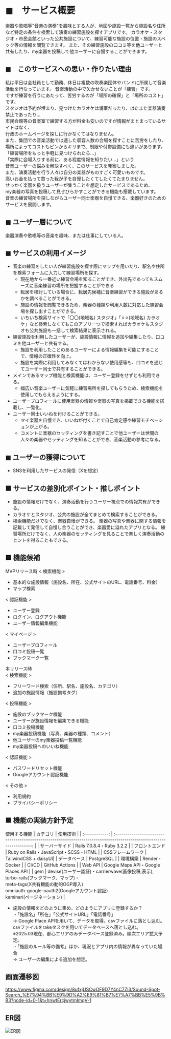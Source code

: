 # ◼︎　サービス概要
楽器や歌唱等"音楽の演奏"を趣味とする人が、地図や施設一覧から施設名や住所など特定の条件を検索して演奏の練習施設を探すアプリです。
カラオケ・スタジオ・市民会館といった公共施設について、練習可能な施設の位置・施設のスペック等の情報を閲覧できます。
また、その練習施設の口コミ等を他ユーザーと共有したり、my楽器を投稿して他ユーザーに自慢することができます。

## ◼︎　このサービスへの思い・作りたい理由
私は平日は会社員として勤務、休日は複数の吹奏楽団体やバンドに所属して音楽活動を行なっています。
音楽活動の中で欠かせないことが「練習」です。</br>
ですが練習を行うにあたって、苦労するのが「場所の確保」と「場所のコスト」です。</br>
スタジオは予約が埋まり、見つけたカラオケは満室だったり、はたまた楽器演奏禁止であったり…</br>
市民会館等の音楽室で練習する方が料金も安いのですが情報がまとまっているサイトはなく、</br>
行政のホームページを探しに行かなくてはなりません。</br>
また、集団での音楽活動では適した収容人数の会場を探すことに苦労をしたり、</br>
場所によってコストもピンからキリまで、制限や付帯設備にも違いがあります。</br>
「練習場所をもっと手軽に見つけられたら…」</br>
「実際に会場入りする前に、ある程度情報を知りたい…」という</br>
音楽ユーザーの悩みを解決すべく、このサービスを発案しました。</br>
また、演奏活動を行う人々は自分の楽器がものすごく可愛いものです。</br>
高いお金を払って買った我が子を自慢したくてしたくてたまりません。</br>
せっかく楽器を扱うユーザーが集うことを想定したサービスであるため、</br>
my楽器の写真を投稿して見せびらかすことができる機能も搭載しています。</br>
音楽の練習場所を探しながらユーザー同士楽器を自慢できる、楽器好きのためのサービスを展開します。</br>

## ◼︎ ユーザー層について
楽器演奏や歌唱等の音楽を趣味、または仕事にしている人。 

## ◼︎ サービスの利用イメージ
 - 音楽の練習をしたい人が練習施設を探す際にマップを用いたり、駅名や住所を検索フォームに入力して練習場所を探す。
    - 現在地から一番近い練習会場を知ることができ、外出先であってもスムーズに音楽練習の場所を把握することができる
    - 転居を検討している場合に、転居先候補に音楽練習ができる施設があるかを調べることができる。
    - 施設の情報を閲覧できるため、楽器の種類や利用人数に対応した練習会場を探し出すことができる。
    - いちいち検索サイトで「〇〇(地域名) スタジオ」「⚪︎⚪︎(地域名) カラオケ」など検索しなくてもこのアプリ一つで検索すればカラオケもスタジオも公共施設も一括して検索結果に表示される。
 - 練習施設を利用したユーザーが、施設情報に情報を追加や編集したり、口コミを他ユーザーと共有する。
    - 施設を利用したことのあるユーザーによる情報編集を可能にすることで、情報の正確性を向上。
    - 施設を実際に利用してみなくてはわからない使用感等も、口コミを通じてユーザー同士で共有することができる。
 - メインであるマップ機能と検索機能は、ユーザー登録をせずとも利用できる。
    - 幅広い音楽ユーザーに気軽に練習場所を探してもらうため、検索機能を使用してもらえるようにする。
 - ユーザープロフィールに使用楽器の情報や楽器の写真を掲載できる機能を搭載し、一覧化。
 - ユーザー同士いいねを付けることができる。
    - マイ楽器を自慢でき、いいねが付くことで自己肯定感や練習モチベーションが上がる。
    - コメントに楽器のセッティングを書き記すことで他ユーザーは世間の人々の楽器やセッティングを知ることができ、音楽活動の参考になる。

## ◼︎ ユーザーの獲得について
 - SNSを利用したサービスの発信（Xを想定）

## ■ サービスの差別化ポイント・推しポイント
 - 施設の情報だけでなく、演奏活動を行うユーザー視点での情報共有ができる。
 - カラオケとスタジオ、公共の施設が全てまとめて検索することができる。
 - 検索機能だけでなく、楽器自慢ができる。
   楽器の写真や楽器に関する情報を記載して発信して自慢し合うことができ、楽器愛に溢れたアプリとなる。
   練習場所だけでなく、人の楽器のセッティングを見ることで楽しく演奏活動のヒントを得ることもできる。

## ■ 機能候補
MVPリリース時
< 検索機能 >
- 基本的な施設情報（施設名、所在、公式サイトのURL、電話番号、料金）
- マップ検索

< 認証機能 >
- ユーザー登録
- ログイン、ログアウト機能
- ユーザー情報編集機能


< マイページ >
- ユーザープロフィール
- 口コミ投稿一覧
- ブックマーク一覧


本リリース時</br>
< 検索機能 >
- フリーワード検索（住所、駅名、施設名、カテゴリ）
- 追加の施設情報（施設備考タグ）

< 投稿機能 >
- 施設のブックマーク機能
- ユーザーが施設情報を編集できる機能
- 口コミ投稿機能
- my楽器投稿機能（写真、楽器の種類、コメント）
- 他ユーザーのmy楽器投稿一覧機能
- my楽器投稿へのいいね機能

< 認証機能 >
- パスワードリセット機能
- Googleアカウント認証機能

< その他 >
- 利用規約
- プライバシーポリシー

## ■ 機能の実装方針予定
使用する機能
| カテゴリ       | 使用技術                                                                                                              | 
| :------------: | :-------------------------------------------------------------------------------------------------------------------: | 
| サーバーサイド   | Rails 7.0.8.4・Ruby 3.2.2 |
| フロントエンド | Ruby on Rails・JavaScript・SCSS・HTML |
| CSSフレームワーク   | TailwindCSS + daisyUI|
| データベース   | PostgreSQL | 
| 環境構築       | Render・Docker | 
| CI/CD       | GitHub Actions | 
| Web API        | Google Maps API・Google Places API | 
| gem            | devise(ユーザー認証)・carrierwave(画像投稿,表示), <br> turbo-rails(ブックマーク、マップ)・<br>meta-tags(X共有機能の動的OGP導入)</br>omniauth-google-oauth2(Googleアカウント認証)</br>kaminari(ページネーション) | 

- 施設の情報をどのように集め、どのようにアプリに登録するか？</br>
  ・「施設名」「所在」「公式サイトURL」「電話番号」</br>
    → Google Place APIを用いて、データを取得。csvファイルに落とし込む。csvファイルをrakeタスクを用いてデータベースへ落とし込む。</br>
    ※2025.03現在、都心エリアのみデータベース登録済み。順次エリア拡大予定。</br>
  ・「施設のルール等の備考」ほか、現況とアプリ内の情報が異なっていた場合</br>
    → ユーザーの編集による追加を想定。</br>

## 画面遷移図
https://www.figma.com/design/8ufxjUSCwOF9D7Y4nC7ZI3/Sound-Spot-Search_%E7%94%BB%E9%9D%A2%E9%81%B7%E7%A7%BB%E5%9B%B3?node-id=0-1&t=hnwtErcjwytmImqV-1

## ER図
![ER図](https://i.gyazo.com/c3ff4f3198bd94ee34020574a806901b.png "ER図")

